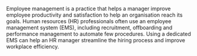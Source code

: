 Employee management is a practice that helps a manager improve employee productivity and satisfaction to help an organisation reach its goals. Human resources (HR) professionals often use an employee management system (EMS), including recruitment, offboarding and performance management to automate few procedures. Using a dedicated EMS can help an HR manager streamline the hiring process and improve workplace efficiency.

